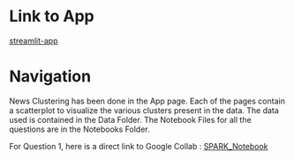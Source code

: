 # Link to App
[streamlit-app](https://cldtmining.streamlit.app)

# Navigation
News Clustering has been done in the App page.
Each of the pages contain a scatterplot to visualize the various clusters present in the data.
The data used is contained in the Data Folder.
The Notebook Files for all the questions are in the Notebooks Folder.

For Question 1, here is a direct link to Google Collab : [SPARK_Notebook](https://colab.research.google.com/drive/1oYqagDFoMAEjkfWfEjmxOaHlhctqh_dX)
